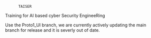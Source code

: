           TAISER
Training for AI based cyber Security EngineeRing

Use the Proto1_UI branch, we are currently actively updating the main branch for release and it is severly out of date.
